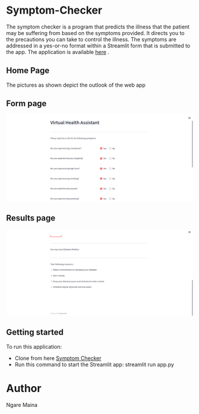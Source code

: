 # Symptom-Checker
The symptom checker is a program that predicts the illness that the patient may be suffering from based on the symptoms provided. It directs you to the precautions you can take to control the illness. The symptoms are addressed in a yes-or-no format within a Streamlit form that is submitted to the app. The application is available [here](https://symptomchecker.streamlit.app/)
.
## Home Page ##
The pictures as shown depict the outlook of the web app
## Form page ##
![Form Page](./Form.png)

## Results page ##
![Results Page](./Results.png)

## Getting started ##
To run this application:

* Clone from here [Symptom Checker](https://github.com/Ngaremaina/Symptom-Checker)
* Run this command to start the Streamlit app: streamlit run app.py

# Author #
Ngare Maina

